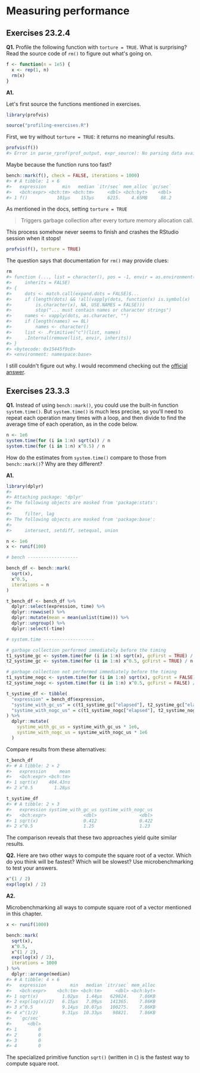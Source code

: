 # Measuring performance



## Exercises 23.2.4

**Q1.** Profile the following function with `torture = TRUE`. What is surprising? Read the source code of `rm()` to figure out what's going on.


```r
f <- function(n = 1e5) {
  x <- rep(1, n)
  rm(x)
}
```

**A1.** 

Let's first source the functions mentioned in exercises.


```r
library(profvis)

source("profiling-exercises.R")
```

First, we try without `torture = TRUE`: it returns no meaningful results. 


```r
profvis(f())
#> Error in parse_rprof(prof_output, expr_source): No parsing data available. Maybe your function was too fast?
```

Maybe because the function runs too fast?


```r
bench::mark(f(), check = FALSE, iterations = 1000)
#> # A tibble: 1 × 6
#>   expression      min   median `itr/sec` mem_alloc `gc/sec`
#>   <bch:expr> <bch:tm> <bch:tm>     <dbl> <bch:byt>    <dbl>
#> 1 f()           101µs    153µs     6215.    4.65MB     88.2
```

As mentioned in the docs, setting `torture = TRUE`

> Triggers garbage collection after every torture memory allocation call.

This process somehow never seems to finish and crashes the RStudio session when it stops!


```r
profvis(f(), torture = TRUE)
```

The question says that documentation for `rm()` may provide clues:


```r
rm
#> function (..., list = character(), pos = -1, envir = as.environment(pos), 
#>     inherits = FALSE) 
#> {
#>     dots <- match.call(expand.dots = FALSE)$...
#>     if (length(dots) && !all(vapply(dots, function(x) is.symbol(x) || 
#>         is.character(x), NA, USE.NAMES = FALSE))) 
#>         stop("... must contain names or character strings")
#>     names <- vapply(dots, as.character, "")
#>     if (length(names) == 0L) 
#>         names <- character()
#>     list <- .Primitive("c")(list, names)
#>     .Internal(remove(list, envir, inherits))
#> }
#> <bytecode: 0x15445f9c8>
#> <environment: namespace:base>
```

I still couldn't figure out why. I would recommend checking out the [official answer](https://advanced-r-solutions.rbind.io/measuring-performance.html#profiling).

## Exercises 23.3.3

**Q1.** Instead of using `bench::mark()`, you could use the built-in function `system.time()`. But `system.time()` is much less precise, so you'll need to repeat each operation many times with a loop, and then divide to find the average time of each operation, as in the code below.


```r
n <- 1e6
system.time(for (i in 1:n) sqrt(x)) / n
system.time(for (i in 1:n) x^0.5) / n
```
    
How do the estimates from `system.time()` compare to those from `bench::mark()`? Why are they different?

**A1.** 


```r
library(dplyr)
#> 
#> Attaching package: 'dplyr'
#> The following objects are masked from 'package:stats':
#> 
#>     filter, lag
#> The following objects are masked from 'package:base':
#> 
#>     intersect, setdiff, setequal, union

n <- 1e6
x <- runif(100)

# bench -------------------

bench_df <- bench::mark(
  sqrt(x),
  x^0.5,
  iterations = n
)

t_bench_df <- bench_df %>%
  dplyr::select(expression, time) %>%
  dplyr::rowwise() %>%
  dplyr::mutate(mean = mean(unlist(time))) %>%
  dplyr::ungroup() %>%
  dplyr::select(-time)

# system.time -------------------

# garbage collection performed immediately before the timing
t1_systime_gc <- system.time(for (i in 1:n) sqrt(x), gcFirst = TRUE) / n
t2_systime_gc <- system.time(for (i in 1:n) x^0.5, gcFirst = TRUE) / n

# garbage collection not performed immediately before the timing
t1_systime_nogc <- system.time(for (i in 1:n) sqrt(x), gcFirst = FALSE) / n
t2_systime_nogc <- system.time(for (i in 1:n) x^0.5, gcFirst = FALSE) / n

t_systime_df <- tibble(
  "expression" = bench_df$expression,
  "systime_with_gc_us" = c(t1_systime_gc["elapsed"], t2_systime_gc["elapsed"]),
  "systime_with_nogc_us" = c(t1_systime_nogc["elapsed"], t2_systime_nogc["elapsed"])
) %>%
  dplyr::mutate(
    systime_with_gc_us = systime_with_gc_us * 1e6,
    systime_with_nogc_us = systime_with_nogc_us * 1e6
  )
```

Compare results from these alternatives:


```r
t_bench_df
#> # A tibble: 2 × 2
#>   expression     mean
#>   <bch:expr> <bch:tm>
#> 1 sqrt(x)    404.43ns
#> 2 x^0.5        1.28µs

t_systime_df
#> # A tibble: 2 × 3
#>   expression systime_with_gc_us systime_with_nogc_us
#>   <bch:expr>              <dbl>                <dbl>
#> 1 sqrt(x)                 0.412                0.422
#> 2 x^0.5                   1.25                 1.23
```

The comparison reveals that these two approaches yield quite similar results.

**Q2.** Here are two other ways to compute the square root of a vector. Which do you think will be fastest? Which will be slowest? Use microbenchmarking to test your answers.


```r
x^(1 / 2)
exp(log(x) / 2)
```

**A2.**

Microbenchmarking all ways to compute square root of a vector mentioned in this chapter.


```r
x <- runif(1000)

bench::mark(
  sqrt(x),
  x^0.5,
  x^(1 / 2),
  exp(log(x) / 2),
  iterations = 1000
) %>%
  dplyr::arrange(median)
#> # A tibble: 4 × 6
#>   expression         min   median `itr/sec` mem_alloc
#>   <bch:expr>    <bch:tm> <bch:tm>     <dbl> <bch:byt>
#> 1 sqrt(x)         1.02µs   1.44µs   629824.    7.86KB
#> 2 exp(log(x)/2)   6.15µs   7.09µs   141365.    7.86KB
#> 3 x^0.5           9.14µs  10.07µs   100275.    7.86KB
#> 4 x^(1/2)         9.31µs  10.33µs    98821.    7.86KB
#>   `gc/sec`
#>      <dbl>
#> 1        0
#> 2        0
#> 3        0
#> 4        0
```

The specialized primitive function `sqrt()` (written in `C`) is the fastest way to compute square root.
